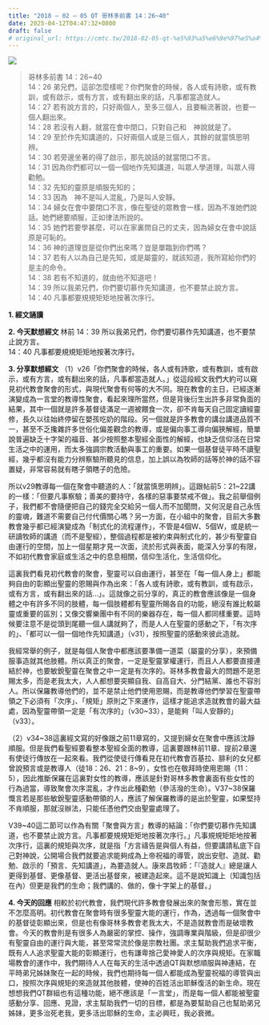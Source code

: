 ```yaml
---
title: "2018 – 02 – 05 QT 哥林多前書 14：26~40"
date: 2025-04-12T04:47:32+0800
draft: false
# original_url: https://cmtc.tw/2018-02-05-qt-%e5%93%a5%e6%9e%97%e5%a4%9a%e5%89%8d%e6%9b%b8-14%ef%bc%9a2640
---
```


![](/images/qt.jpg)
> 哥林多前書 14：26\~40  
> 14：26 弟兄們，這卻怎麼樣呢？你們聚會的時候，各人或有詩歌，或有教訓，或有啟示，或有方言，或有翻出來的話，凡事都當造就人。  
> 14：27 若有說方言的，只好兩個人，至多三個人，且要輪流著說，也要一個人翻出來。  
> 14：28 若沒有人翻，就當在會中閉口，只對自己和　神說就是了。  
> 14：29 至於作先知講道的，只好兩個人或是三個人，其餘的就當慎思明辨。  
> 14：30 若旁邊坐著的得了啟示，那先說話的就當閉口不言。  
> 14：31 因為你們都可以一個一個地作先知講道，叫眾人學道理，叫眾人得勸勉。  
> 14：32 先知的靈原是順服先知的；  
> 14：33 因為　神不是叫人混亂，乃是叫人安靜。  
> 14：34 婦女在會中要閉口不言，像在聖徒的眾教會一樣，因為不准她們說話。她們總要順服，正如律法所說的。  
> 14：35 她們若要學甚麼，可以在家裏問自己的丈夫，因為婦女在會中說話原是可恥的。  
> 14：36 神的道理豈是從你們出來嗎？豈是單臨到你們嗎？  
> 14：37 若有人以為自己是先知，或是屬靈的，就該知道，我所寫給你們的是主的命令。  
> 14：38 若有不知道的，就由他不知道吧！  
> 14：39 所以我弟兄們，你們要切慕作先知講道，也不要禁止說方言。  
> 14：40 凡事都要規規矩矩地按著次序行。

**1. 經文誦讀**

**2.  今天默想經文**
林前 14：39 所以我弟兄們，你們要切慕作先知講道，也不要禁止說方言。  
14：40 凡事都要規規矩矩地按著次序行。

**3. 分享默想經文**
（1）v26「你們聚會的時候，各人或有詩歌，或有教訓，或有啟示，或有方言，或有翻出來的話，凡事都當造就人。」從這段經文我們大約可以窺見初代教會聚會的形式，與現代聚會有何等的大不同。現在教會的主日，已經逐漸演變成為一言堂的教導性聚會，看起來理所當然，但是背後衍生出許多非常負面的結果，其中一個就是許多基督徒滿足一週被餵食一次，卻不肯每天自己固定讀經靈修，長久以往始終停留在嬰孩吃奶的階段。另一個就是許多教會的講台講道品質不一，甚至不乏攙雜許多世俗化偏差觀念的教導，或是偏向事工導向偏狹解經，簡單說普遍缺乏十字架的福音、甚少按照整本聖經全面性的解經，也缺乏信仰活在日常生活之中的運用，而太多強調宗教活動與事工的重要。如果一個基督徒平時不讀聖經，幾乎都沒有能力分辨察驗所聽見的信息，加上誤以為牧師的話等於神的話不容置疑，非常容易就有瞎子領瞎子的危險。

所以v29教導每一個在聚會中聽道的人：「就當慎思明辨」。這跟帖前5：21\~22講的一樣：「但要凡事察驗；善美的要持守，各樣的惡事要禁戒不做」。我之前舉個例子，我們都不會隨便把自己的錢完全交給另一個人而不加聞問，又何況是自己永恆的靈魂，難道不需要自己付代價關心嗎？另一方面，在小組中的聚會，目前大多數教會幾乎都已經演變成為「制式化的流程運作」，不管是4個W、5個W，或是統一研讀牧師的講道（而不是聖經），整個過程都是被約束與制式化的，甚少有聖靈自由運行的空間，加上一個星期才見一次面，流於形式與表面，能深入分享的有限，不如初代教會家庭或生活之中的息息相關，信仰生活化，生活信仰化。

這裏我們看見初代教會的聚會，聖靈可以自由運行，甚至在「每一個人身上」都能夠自由的彰顯出聖靈的恩賜與作為出來：「各人或有詩歌，或有教訓，或有啟示，或有方言，或有翻出來的話…」。這就像之前分享的，真正的教會應該像是一個身體之中有許多不同的肢體，每一個肢體都有聖靈所賜各自的功能，絕沒有誰比較屬靈或重要的區別；又像交響樂團中有不同的樂器存在，每一個人都同樣重要。這時候要注意不是從頭到尾聽一個人講就夠了，而是人人在聖靈的感動之下，「有次序的」、「都可以一個一個地作先知講道」（v31），按照聖靈的感動來彼此造就。

我經常舉的例子，就是每個人聚會中都應該要準備一道菜（屬靈的分享），來預備服事造就其他肢體。所以真正的聚會，一定是聖靈掌權運行，而且人人都要直接連結於神，也要敏銳聖靈在聚會之中一定是有次序的。哥林多教會最大的問題不是恩賜太多，而是老我太大，人人都想要突顯自我、自高自大、分門結黨、誰也不容別人。所以保羅教導他們的，並不是禁止他們使用恩賜，而是教導他們學習在聖靈帶領之下必須有「次序」、「規矩」原則之下來運作，這樣才能追求造就教會的最大益處，因為聖靈帶領一定是「有次序的」（v30\~33），是能夠「叫人安靜的」（v33）。

（2）v34\~38這裏經文寫的好像跟之前11章寫的，又提到婦女在聚會中應該沈靜順服。但是我們看聖經要看整本聖經全面的教導，這裏要跟林前11章、提前2章還有使徒行傳放在一起來看。我們從使徒行傳看見在初代教會百基拉、腓利的女兒都曾說預言或是教導人（徒18：26、21：8\~9），女性也在敬拜時使用恩賜（11：5），因此推斷保羅在這裏對女性的教導，應該是針對哥林多教會裏面有些女性的行為過當，導致聚會次序混亂，才作出此種勸勉（參活潑的生命）。V37\~38保羅慨言若是那些敏銳聖靈感動帶領的人，應該了解保羅教導的是出於聖靈，如果堅持不肯順服，那就沒辦法，只能任憑他們交由聖靈處理了。

V39\~40這二節可以作為有關「聚會與方言」教導的結論：「你們要切慕作先知講道，也不要禁止說方言。凡事都要規規矩矩地按著次序行。」凡事規規矩矩地按著次序行，這裏的規矩與次序，就是指「方言禱告是與個人有益，但要講請私底下自己對神說，公開場合我們就要追求能夠成為上帝祝福的導管，說出安慰、造就、勸勉、啟示的「預言、先知講道」，為要造就人。康來昌牧師：「『造就人』總是讓人更得到基督、更像基督、更活出基督來，被建造起來。這不是說知識上（知識包括在內）但更是我們的生命；我們講的、做的，像十字架上的基督。」

**4. 今天的回應**
相較於初代教會，我們現代許多教會發展出來的聚會形態，實在並不怎麼高明。初代教會在聚會時有很多聖靈大能的運行，作為，透過每一個聚會中的基督徒彰顯出來，但是也有像哥林多教會老我太大，不是造就教會而是破壞教會。今天的教會則是有很多人為嚴密的掌控、操作，強調專業與階級，但是卻很少有聖靈自由的運行與大能，甚至常常流於像是宗教社團。求主幫助我們追求平衡，既有人人追求聖靈大能的彰顯運行，也有謙卑捨己愛神愛人的次序與規矩。在家職場教會的運作中，我們期待人人在每天的生活中透過QT與默想順服與神連結，在平時弟兄姊妹聚在一起的時候，我們也期待每一個人都能成為聖靈祝福的導管與出口，按照次序與規矩的來造就其他肢體，使神的百姓活出耶穌復活的新生命。現在想想我們QT群組也有這種功能，絕不應該是「一言堂」，而是每一個人都能被聖靈感動分享、回應、見證，求主幫助我們一切的目標，都是為要幫助自己也幫助弟兄姊妹，更多治死老我，更多活出耶穌的生命，主必興旺，我必衰微。
